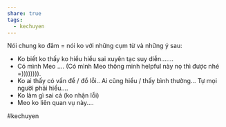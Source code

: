```yaml
---
share: true
tags:
  - kechuyen
---
```


Nói chung ko đâm = nói ko với những cụm từ và những ý sau:
- Ko biết ko thấy ko hiểu hiểu sai xuyên tạc suy diễn.......
- Có mình Meo .... (Có mình Meo thông minh helpful này nọ thì được nhé =)))))))).
- Ko ai thấy có vấn đề / đổ lỗi.. Ai cũng hiểu / thấy bình thường... Tự mọi người phải hiểu....
- Ko làm gì sai cả (ko nhận lỗi)
- Meo ko liên quan vụ này....


#kechuyen
